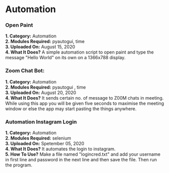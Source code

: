 # Automation
### Open Paint
**1. Category:** Automation  
**2. Modules Required:** pyautogui, time  
**3. Uploaded On:** August 15, 2020  
**4. What It Does?** A simple automation script to open paint and type the message "Hello World" on its own on a 1366x788 display.
### Zoom Chat Bot: 
**1. Category:** Automation  
**2. Modules Required:** pyautogui , time  
**3. Uploaded On:** August 20, 2020  
**4. What It Does?** It sends certain no. of message to Z00M chats in meeting. While using this app you will be given five seconds to maximise the meeting window or else the app may start pasting the things anywhere.  
### Automation Instagram Login
**1. Category:** Automation  
**2. Modules Required:** selenium  
**3. Uploaded On:** Spetember 05, 2020  
**4. What It Does?** It automates the login to instagram.  
**5. How To Use?** Make a file named "logincred.txt" and add your username in first line and password in the next line and then save the file. Then run the program.  
